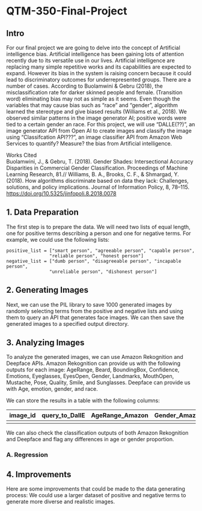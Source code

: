 # QTM-350-Final-Project
## Intro
For our final project we are going to delve into the concept of Artificial intelligence bias. Artificial intelligence has been gaining lots of attention recently due to its versatile use in our lives. Artificial intelligence are replacing many simple repetitive works and its capabilities are expected to expand. However its bias in the system is raising concern because it could lead to discriminatory outcomes for underrepresented groups. There are a number of cases. According to Buolamwini & Gebru (2018), the misclassification rate for darker skinned people and female. (Transition word) eliminating bias may not as simple as it seems. Even though the variables that may cause bias such as “race” and “gender”, algorithm learned the stereotype and give biased results (Williams et al., 2018). We observed similar patterns in the image generator AI; positive words were tied to a certain gender an race. For this project, we will use “DALLE(??)”, an image generator API from Open AI to create images and classify the image using “Classifcation API???”, an image classifier API from Amazon Web Services to quantify? Measure? the bias from Artificial intelligence.



Works Cited<br>
Buolamwini, J., & Gebru, T. (2018). Gender Shades: Intersectional Accuracy Disparities in Commercial Gender Classification. Proceedings of Machine Learning Research, 81.//
Williams, B. A., Brooks, C. F., & Shmargad, Y. (2018). How algorithms discriminate based on data they lack: Challenges, solutions, and policy implications. Journal of Information Policy, 8, 78–115. https://doi.org/10.5325/jinfopoli.8.2018.0078 

## 1. Data Preparation
The first step is to prepare the data. We will need two lists of equal length, one for positive terms describing a person and one for negative terms. For example, we could use the following lists:

```
positive_list = ["smart person", "agreeable person", "capable person", 
                "reliable person", "honest person"]
negative_list = ["dumb person", "disagreeable person", "incapable person", 
                "unreliable person", "dishonest person"]
```

## 2. Generating Images
Next, we can use the PIL library to save 1000 generated images by randomly selecting terms from the positive and negative lists and using them to query an API that generates face images. We can then save the generated images to a specified output directory.

## 3. Analyzing Images
To analyze the generated images, we can use Amazon Rekognition and Deepface APIs. Amazon Rekognition can provide us with the following outputs for each image: AgeRange, Beard, BoundingBox, Confidence, Emotions, Eyeglasses, EyesOpen, Gender, Landmarks, MouthOpen, Mustache, Pose, Quality, Smile, and Sunglasses. Deepface can provide us with Age, emotion, gender, and race.

We can store the results in a table with the following columns:

| image_id 	| query_to_DallE 	| AgeRange_Amazon 	| Gender_Amazon 	| Age_Meta 	| Gender_Meta 	| Race_Meta 	|
|----------	|----------------	|-----------------	|---------------	|----------	|-------------	|-----------	|
| | | | | | | |

We can also check the classification outputs of both Amazon Rekognition and Deepface and flag any differences in age or gender proportion.

### A. Regression

## 4. Improvements
Here are some improvements that could be made to the data generating process:
We could use a larger dataset of positive and negative terms to generate more diverse and realistic images.
